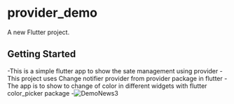 # provider_demo

A new Flutter project.

## Getting Started

 -This is a simple flutter app to show the sate management using provider
 -This project uses Change notifier provider from provider package in flutter
 -The app is to show to change of color in different widgets with flutter color_picker package
 -![DemoNews3](https://user-images.githubusercontent.com/48064475/163234836-0df141e6-1127-4c6b-a7ca-0c62ea1ad232.png)